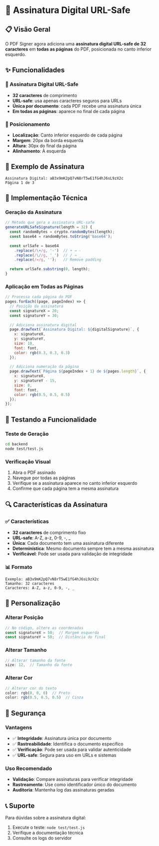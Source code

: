 # 🔐 Assinatura Digital URL-Safe

## 📋 Visão Geral

O PDF Signer agora adiciona uma **assinatura digital URL-safe de 32 caracteres** em **todas as páginas** do PDF, posicionada no canto inferior esquerdo.

## ✨ Funcionalidades

### 🔑 Assinatura Digital URL-Safe
- **32 caracteres** de comprimento
- **URL-safe**: usa apenas caracteres seguros para URLs
- **Única por documento**: cada PDF recebe uma assinatura única
- **Em todas as páginas**: aparece no final de cada página

### 📄 Posicionamento
- **Localização**: Canto inferior esquerdo de cada página
- **Margem**: 20px da borda esquerda
- **Altura**: 30px do final da página
- **Alinhamento**: À esquerda

## 🎯 Exemplo de Assinatura

```
Assinatura Digital: aB3x9mK2pQ7vN8rT5wE1fG4hJ6sL9zX2c
Página 1 de 3
```

## 🔧 Implementação Técnica

### Geração da Assinatura
```javascript
// Método que gera a assinatura URL-safe
generateURLSafeSignature(length = 32) {
  const randomBytes = crypto.randomBytes(length);
  const base64 = randomBytes.toString('base64');
  
  const urlSafe = base64
    .replace(/\+/g, '-')  // + → -
    .replace(/\//g, '_')  // / → _
    .replace(/=/g, '');   // Remove padding
    
  return urlSafe.substring(0, length);
}
```

### Aplicação em Todas as Páginas
```javascript
// Processa cada página do PDF
pages.forEach((page, pageIndex) => {
  // Posição da assinatura
  const signatureX = 20;
  const signatureY = 30;
  
  // Adiciona assinatura digital
  page.drawText(`Assinatura Digital: ${digitalSignature}`, {
    x: signatureX,
    y: signatureY,
    size: 10,
    font: font,
    color: rgb(0.3, 0.3, 0.3)
  });
  
  // Adiciona numeração da página
  page.drawText(`Página ${pageIndex + 1} de ${pages.length}`, {
    x: signatureX,
    y: signatureY - 15,
    size: 8,
    font: font,
    color: rgb(0.5, 0.5, 0.5)
  });
});
```

## 🧪 Testando a Funcionalidade

### Teste de Geração
```bash
cd backend
node test/test.js
```

### Verificação Visual
1. Abra o PDF assinado
2. Navegue por todas as páginas
3. Verifique se a assinatura aparece no canto inferior esquerdo
4. Confirme que cada página tem a mesma assinatura

## 🔍 Características da Assinatura

### ✅ Características
- **32 caracteres** de comprimento fixo
- **URL-safe**: A-Z, a-z, 0-9, -, _
- **Única**: Cada documento tem uma assinatura diferente
- **Determinística**: Mesmo documento sempre tem a mesma assinatura
- **Verificável**: Pode ser usada para validação de integridade

### 📊 Formato
```
Exemplo: aB3x9mK2pQ7vN8rT5wE1fG4hJ6sL9zX2c
Tamanho: 32 caracteres
Caracteres: A-Z, a-z, 0-9, -, _
```

## 🎨 Personalização

### Alterar Posição
```javascript
// No código, altere as coordenadas
const signatureX = 50;  // Margem esquerda
const signatureY = 50;  // Distância do final
```

### Alterar Tamanho
```javascript
// Alterar tamanho da fonte
size: 12,  // Tamanho da fonte
```

### Alterar Cor
```javascript
// Alterar cor do texto
color: rgb(0, 0, 0)  // Preto
color: rgb(0.5, 0.5, 0.5)  // Cinza
```

## 🔐 Segurança

### Vantagens
- ✅ **Integridade**: Assinatura única por documento
- ✅ **Rastreabilidade**: Identifica o documento específico
- ✅ **Verificação**: Pode ser usada para validar autenticidade
- ✅ **URL-safe**: Segura para uso em URLs e sistemas

### Uso Recomendado
- **Validação**: Compare assinaturas para verificar integridade
- **Rastreamento**: Use como identificador único do documento
- **Auditoria**: Mantenha log das assinaturas geradas

## 📞 Suporte

Para dúvidas sobre a assinatura digital:
1. Execute o teste: `node test/test.js`
2. Verifique a documentação técnica
3. Consulte os logs do servidor
